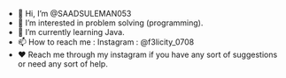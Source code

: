 - 👋 Hi, I’m @SAADSULEMAN053
- 👀 I’m interested in problem solving (programming).
- 🌱 I’m currently learning Java.
- 📫 How to reach me : Instagram : @f3licity_0708
- ❤️ Reach me through my instagram if you have any sort of suggestions or need any sort of help.  

